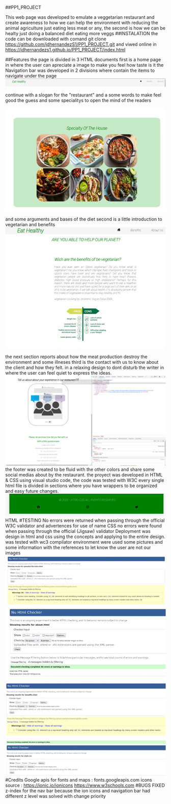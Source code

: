 ##PP1_PROJECT

This web page was developed to emulate a veggetarian restaurant and create awareness to how we can help the environment with reducing the animal agriculture just eating less meat or any, the second is how we can be healty just doing a balanced diet eating more veggs
##INSTALATION 
the code can be downloaded 
with comand git clone https://github.com/jdhernandezS1/PP1_PROJECT.git
and viwed online in https://jdhernandezs1.github.io/PP1_PROJECT/index.html

##Features
the page is divided in 3 HTML documents first is a home page in where the user can apreciate a image to make you feel how taste is it 
the Navigation bar was developed in 2 divisions where contain the items to navigate under the page
![navigationbar](./assets/IMG/bar_1.jpeg)	

continue with a slogan for the "restaurant" and a some words to make feel good the guess and some specialitys to open the mind of the readers

![bar](./assets/IMG/special.jpeg)	

and some arguments and bases of the diet
second is a little introduction to vegetarian and benefits
![bar_pc_view](./assets/IMG/benefits.jpeg)

the next section reports about how the meat production destroy the environment and some illneses
third is the contact with us to know about the client and how they felt.
in a relaxing design to dont disturb the writer in where the user can feel quiet to express the ideas.
![comments](./assets/IMG/3.png)
the footer was created to be fluid with the other colors and share some social medias about by the restaurant.
the proyect was developed in HTML & CSS using visual studio code, the code was tested with W3C
every single html file is divided in sections where you have wrappers to be organized and easy future changes.
![footer](./assets/IMG/footer.jpeg)
HTML
#TESTING
No errors were returned when passing through the official W3C validator and advertences for use of name CSS no errors were found when passing through the official (Jigsaw) validator
Deployment
was design in html and css using the concepts and applying to the entire design.
was tested with wc3 compilator environment were used some pictures and some information with the references to let know the user are not our images
![test1](./assets/IMG/checks.jpeg)
![test2](./assets/IMG/checks2.jpeg)
![test3](./assets/IMG/checks3.jpeg)
![test4](./assets/IMG/checks4.jpeg)
#Credits
	Google apis for fonts and maps : fonts.googleapis.com
	icons source : https://ionic.io/ionicons
	https://www.w3schools.com
#BUGS FIXED
	z-index for the nav bar because the ion icons and navigation bar had different z level
	was solved with change priority
